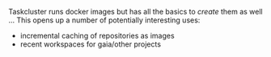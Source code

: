 Taskcluster runs docker images but has all the basics to _create_ them
as well ... This opens up a number of potentially interesting uses:


  - incremental caching of repositories as images
  - recent workspaces for gaia/other projects
